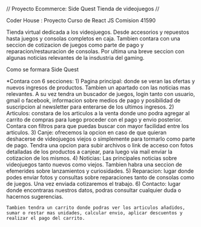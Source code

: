 // Proyecto Ecommerce: Side Quest Tienda de videojuegos //

Coder House : Proyecto Curso de React JS Comision 41590

Tienda virtual dedicada a los videojuegos. Desde accesorios y repuestos hasta juegos y consolas completos en caja. Tambien contara con una seccion de cotizacion de juegos como parte de pago y reparacion/restauracion de consolas. Por ultima una breve seccion con algunas noticias relevantes de la insdustria del gaming.

Como se formara Side Quest

*Contara con 6 secciones:
    1) Pagina principal: donde se veran las ofertas y nuevos ingresos de productos. Tambien un apartado con las noticias mas relevantes. A su vez tendra un buscador de juegos, login tanto con usuario, gmail o facebook, informacion sobre medios de pago y posibilidad de suscripcion al newsletter para enterarse de los ultimos ingresos.
    2) Articulos: constara de los articulos a la venta donde uno podra agregar al carrito de compras para luego proceder con el pago y envio posterior. Contara con filtros para que puedas buscar con mayor facilidad entre los articulos.
    3) Canje: ofrecemos la opcion en caso de que quieran deshacerse de videojuegos viejos o simplemente para tormarlo como parte de pago. Tendra una opcion para subir archivos o link de acceso con fotos detalladas de los productos a canjear, para luego via mail enviar la cotizacion de los mismos.
    4) Noticias: Las principales noticias sobre videojuegos tanto nuevos como viejos. Tambien habra una seccion de efemerides sobre lanzamientos y curiosidades.
    5) Reparacion: lugar donde podes enviar fotos y consultas sobre reparaciones tanto de consolas como de juegos. Una vez enviada cotizaremos el trabajo.
    6) Contacto: lugar donde encontraras nuestros datos, podras consultar cualquier duda o hacernos sugerencias.

    Tambien tendra un carrito donde podras ver los articulos añadidos, sumar o restar mas unidades, calcular envio, aplicar descuentos y realizar el pago del carrito.